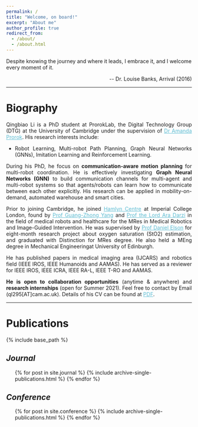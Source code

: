 ```yaml
---
permalink: /
title: "Welcome, on board!"
excerpt: "About me"
author_profile: true
redirect_from: 
  - /about/
  - /about.html
---
```





<p>Despite knowing the journey and where it leads, I embrace it, and I welcome every moment of it.</p>
<p style="text-align: right;">-- Dr. Louise Banks, Arrival (2016)</p>




<hr color="#FFFFFF" />


Biography
======
<!-- Qingbiao Li is a PhD student at ProrokLab, the Digital Technology Group (DTG) at the University of Cambridge under the supervision of [Dr Amanda Prorok](https://www.proroklab.org/). 
His research interests include:
* Robot Learning, Multi-robot Path Planning, Graph Neural Networks (GNNs), Imitation Learning and Reinforcement Learning.

During his PhD, he focus on **communication-aware motion planning** for multi-robot coordination. 
He is effectively investigating **Graph Neural Networks (GNN)** to build communication channels for multi-agent and multi-robot systems so that agents/robots can learn how to communicate between each other explicitly. 
His research can be applied in mobility-on-demand, automated warehouse and smart cities. 

Prior to joining Cambridge,  he joined [Hamlyn Centre](https://www.imperial.ac.uk/hamlyn-centre/) at Imperial College London, found by [Prof Guang-Zhong Yang](https://ieeexplore.ieee.org/author/37276270800) and [Prof the Lord Ara Darzi](https://www.imperial.ac.uk/people/a.darzi) in the field of medical robots and healthcare for  the MRes in Medical Robotics and Image-Guided Intervention. He was supervised by [Prof Daniel Elson](https://www.imperial.ac.uk/people/daniel.elson) for eight-month research project about oxygen saturation (StO2) estimation, and graduated with Distinction for MRes degree. He also held a MEng degree in Mechanical Engineeringat  University of Edinburgh. 

He has published papers in medical imaging area (IJCARS) and robotics field (IEEE IROS, IEEE Humanoids and AAMAS). He has served as a reviewer for IEEE IROS, IEEE ICRA, IEEE RA-L, IEEE T-RO and AAMAS.

Details of his CV can be found at [PDF](./files/CV_QingbiaoLi.pdf). -->

<div style="text-align: justify"> 

<p>Qingbiao Li is a PhD student at ProrokLab, the Digital Technology Group (DTG) at the University of Cambridge under the supervision of <a href="https://www.proroklab.org/"
 style="color:#5dbcd2;">Dr Amanda Prorok</a>. 
His research interests include:</p>
<ul>
<li>Robot Learning, Multi-robot Path Planning, Graph Neural Networks (GNNs), Imitation Learning and Reinforcement Learning.</li>
</ul>

<p>During his PhD, he focus on <b>communication-aware motion planning</b> for multi-robot coordination. 
He is effectively investigating <b>Graph Neural Networks (GNN)</b> to build communication channels for multi-agent and multi-robot systems so that agents/robots can learn how to communicate between each other explicitly. 
His research can be applied in mobility-on-demand, automated warehouse and smart cities.</p>

<p>Prior to joining Cambridge,  he joined <a href="https://www.imperial.ac.uk/hamlyn-centre/" style="color:#5dbcd2;">Hamlyn Centre</a> at Imperial College London, found by <a href="https://ieeexplore.ieee.org/author/37276270800" style="color:#5dbcd2;">Prof Guang-Zhong Yang</a> and <a href="https://www.imperial.ac.uk/people/a.darzi" style="color:#5dbcd2;">Prof the Lord Ara Darzi</a>  in the field of medical robots and healthcare for  the MRes in Medical Robotics and Image-Guided Intervention. He was supervised by <a href="https://www.imperial.ac.uk/people/daniel.elson" style="color:#5dbcd2;">Prof Daniel Elson</a> for eight-month research project about oxygen saturation (StO2) estimation, and graduated with Distinction for MRes degree. He also held a MEng degree in Mechanical Engineeringat  University of Edinburgh.</p> 

<p>He has published papers in medical imaging area (IJCARS) and robotics field (IEEE IROS, IEEE Humanoids and AAMAS). He has served as a reviewer for IEEE IROS, IEEE ICRA, IEEE RA-L, IEEE T-RO and AAMAS.</p>

<p><b>He is open to collaboration opportunities</b> (anytime & anywhere) and <b>research internships</b> (open for Summer 2021). Feel free to contact by Email (ql295[AT]cam.ac.uk). Details of his CV can be found at <a href="../files/CV_QingbiaoLi.pdf" style="color:#5dbcd2;">PDF</a>.</p>


</div>


<!-- * During his PhD, he focus on developing a <b>communciation-aware decentralised multi-agent path planning</b> framework, where <b>Graph Neural Networks (GNNs)</b> are under active investigation to build communication channels for multi-agent systems so that agents can learn how to communicate between each other explicitly. 
His research can be applied in mobility-on-demand, automated warehouse and smart cities.  -->
<!-- * During his PhD, he focus on **communication-aware motion planning** for multi-robot coordination. 
* He is effectively investigating **Graph Neural Networks (GNN)** to build communication channels for multi-agent and multi-robot systems so that agents/robots can learn how to communicate between each other explicitly.  -->

<hr color="#FFFFFF" />

Publications
======
<!--   <ul>{% for post in site.publications reversed %}
    {% include archive-single-cv.html %}
  {% endfor %}</ul> -->

{% include base_path %}

<!-- {% for post in site.publications reversed %}
  {% include archive-single.html %}
{% endfor %}
 -->

## <i>Journal</i>
  <ul>{% for post in site.journal %}
    {% include archive-single-publications.html %}
  {% endfor %}</ul>

## <i>Conference</i>
  <ul>{% for post in site.conference %}
    {% include archive-single-publications.html %}
  {% endfor %}</ul>